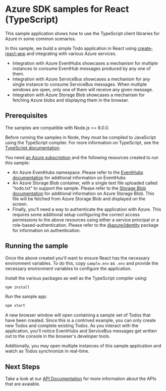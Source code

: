# Azure SDK samples for React (TypeScript)

This sample application shows how to use the TypeScript client libraries for Azure in some common scenarios.

In this sample, we build a simple Todo application in React using [create-react-app][react] and integrating with various Azure services.

- Integration with Azure EventHubs showcases a mechanism for multiple instances to consume EventHub messages produced by any one of them.
- Integration with Azure ServiceBus showcases a mechanism for any single instance to consume ServiceBus messages. When multiple windows are open, only one of them will receive any given message.
- Integration with Azure Storage Blob showcases a mechanism for fetching Azure blobs and displaying them in the browser.

## Prerequisites

The samples are compatible with Node.js >= 8.0.0.

Before running the samples in Node, they must be compiled to JavaScript using the TypeScript compiler. For more information on TypeScript, see the [TypeScript documentation][typescript].

You need [an Azure subscription][freesub] and the following resources created to run this sample:

- An Azure EventHubs namespace. Please refer to the [EventHubs documentation][eventhubs] for additional information on EventHubs
- An Azure Storage Blob container, with a single text file uploaded called "todo.txt" to support the sample. Please refer to the [Storage Blob documentation][storageblob] for additional information on Azure Storage Blob. This file will be fetched from Azure Storage Blob and displayed on the screen.
- Finally, you'll need a way to authenticate the application with Azure. This requires some additional setup configuring the correct access permissions to the above resources using either a service principal or a role-based-authentication. Please refer to the [@azure/identity][identity] package for information on authentication.

## Running the sample

Once the above created you'll want to ensure React has the necessary environment variables. To do this, copy `sample.env` as `.env` and provide the necessary environment variables to configure the application.

Install the various packages as well as the TypeScript compiler using:

```bash
npm install
```

Run the sample app:

```bash
npm start
```

A new browser window will open containing a sample set of Todos that have been created. Since this is a contrived example, you can only create new Todos and complete existing Todos. As you interact with the application, you'll notice EventHubs and ServiceBus messages get written out to the console in the browser's developer tools.

Additionally, you may open multiple instances of this sample application and watch as Todos synchronize in real-time.

## Next Steps

Take a look at our [API Documentation][apiref] for more information about the APIs that are avaiable.

[react]: https://create-react-app.dev/
[typescript]: https://www.typescriptlang.org/docs/home.html
[freesub]: https://azure.microsoft.com/free
[eventhubs]: https://docs.microsoft.com/javascript/api/@azure/event-hubs
[servicebus]: https://docs.microsoft.com/javascript/api/@azure/service-bus
[storageblob]: https://docs.microsoft.com/javascript/api/@azure/storage-blob
[identity]: https://docs.microsoft.com/javascript/api/@azure/identity
[apiref]: https://docs.microsoft.com/javascript/api/
